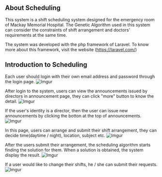 ## About Scheduling

This system is a shift scheduling system designed for the emergency room of Mackay Memorial Hospital. The Genetic Algorithm used in this system can consider the constraints of shift arrangement and doctors' requirements at the same time.

The system was developed with the php framework of Laravel. To know more about this framework, visit the website (https://laravel.com/)

## Introduction to Scheduling

Each user should login with their own email address and password through the login page.
![Imgur](https://i.imgur.com/I2qigOi.png "Login Page")

After login to the system, users can view the announcements issued by directors in announcement page, they can click "more" button to know the detail.
![Imgur](https://i.imgur.com/NZkWNvz.png "Announcement Page")

If the user's identity is a director, then the user can issue new announcements by clicking the botton at the top of announcements.
![Imgur](https://i.imgur.com/sGPvJtA.png "Announcement Page_Director")

In this page, users can arrange and submit their shift arrangement, they can decide time(daytime / night), location, subject etc.
![Imgur](https://i.imgur.com/GQOtCUt.png "Shift Arrangement")

After the users submit their arrangement, the scheduling algorithm starts finding the solution for them. When a solution is obtained, the system display the result.
![Imgur](https://i.imgur.com/NKrH0Up.png "Arrangement result")

If a user would like to change their shifts, he / she can submit their requests.
![Imgur](https://i.imgur.com/P2j64dx.png "Change shift")